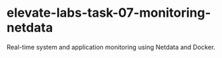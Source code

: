 # elevate-labs-task-07-monitoring-netdata
Real-time system and application monitoring using Netdata and Docker.
